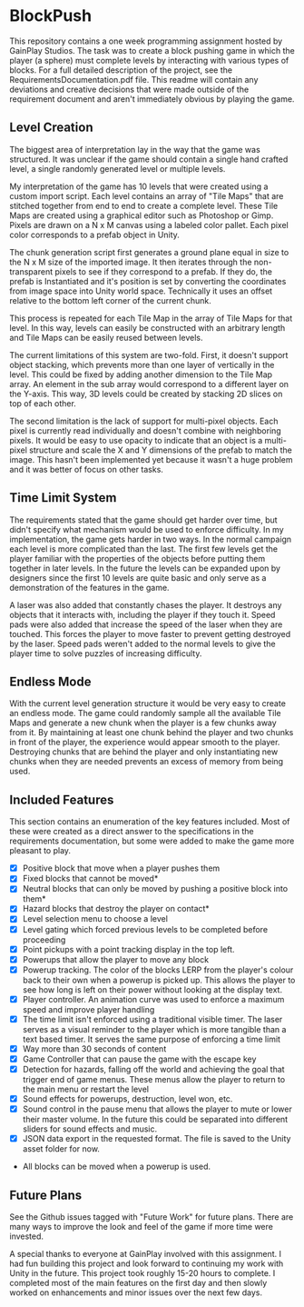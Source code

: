 # BlockPush

This repository contains a one week programming assignment hosted by GainPlay Studios. The task was to create a block pushing game in which the player (a sphere) must complete levels by interacting with various types of blocks. For a full detailed description of the project, see the RequirementsDocumentation.pdf file. This readme will contain any deviations and creative decisions that were made outside of the requirement document and aren't immediately obvious by playing the game.

## Level Creation

The biggest area of interpretation lay in the way that the game was structured. It was unclear if the game should contain a single hand crafted level, a single randomly generated level or multiple levels.

My interpretation of the game has 10 levels that were created using a custom import script. Each level contains an array of "Tile Maps" that are stitched together from end to end to create a complete level. These Tile Maps are created using a graphical editor such as Photoshop or Gimp. Pixels are drawn on a N x M canvas using a labeled color pallet. Each pixel color corresponds to a prefab object in Unity.

The chunk generation script first generates a ground plane equal in size to the N x M size of the imported image. It then iterates through the non-transparent pixels to see if they correspond to a prefab. If they do, the prefab is Instantiated and it's position is set by converting the coordinates from image space into Unity world space. Technically it uses an offset relative to the bottom left corner of the current chunk.

This process is repeated for each Tile Map in the array of Tile Maps for that level. In this way, levels can easily be constructed with an arbitrary length and Tile Maps can be easily reused between levels.

The current limitations of this system are two-fold. First, it doesn't support object stacking, which prevents more than one layer of vertically in the level. This could be fixed by adding another dimension to the Tile Map array. An element in the sub array would correspond to a different layer on the Y-axis. This way, 3D levels could be created by stacking 2D slices on top of each other.

The second limitation is the lack of support for multi-pixel objects. Each pixel is currently read individually and doesn't combine with neighboring pixels. It would be easy to use opacity to indicate that an object is a multi-pixel structure and scale the X and Y dimensions of the prefab to match the image. This hasn't been implemented yet because it wasn't a huge problem and it was better of focus on other tasks.

## Time Limit System

The requirements stated that the game should get harder over time, but didn't specify what mechanism would be used to enforce difficulty. In my implementation, the game gets harder in two ways. In the normal campaign each level is more complicated than the last. The first few levels get the player familiar with the properties of the objects before putting them together in later levels. In the future the levels can be expanded upon by designers since the first 10 levels are quite basic and only serve as a demonstration of the features in the game.

A laser was also added that constantly chases the player. It destroys any objects that it interacts with, including the player if they touch it. Speed pads were also added that increase the speed of the laser when they are touched. This forces the player to move faster to prevent getting destroyed by the laser. Speed pads weren't added to the normal levels to give the player time to solve puzzles of increasing difficulty.

## Endless Mode

With the current level generation structure it would be very easy to create an endless mode. The game could randomly sample all the available Tile Maps and generate a new chunk when the player is a few chunks away from it. By maintaining at least one chunk behind the player and two chunks in front of the player, the experience would appear smooth to the player. Destroying chunks that are behind the player and only instantiating new chunks when they are needed prevents an excess of memory from being used.

## Included Features

This section contains an enumeration of the key features included. Most of these were created as a direct answer to the specifications in the requirements documentation, but some were added to make the game more pleasant to play.

- [x] Positive block that move when a player pushes them
- [x] Fixed blocks that cannot be moved\*
- [x] Neutral blocks that can only be moved by pushing a positive block into them\*
- [x] Hazard blocks that destroy the player on contact\*
- [x] Level selection menu to choose a level
- [x] Level gating which forced previous levels to be completed before proceeding
- [x] Point pickups with a point tracking display in the top left.
- [x] Powerups that allow the player to move any block
- [x] Powerup tracking. The color of the blocks LERP from the player's colour back to their own when a powerup is picked up. This allows the player to see how long is left on their power without looking at the display text.
- [x] Player controller. An animation curve was used to enforce a maximum speed and improve player handling
- [x] The time limit isn't enforced using a traditional visible timer. The laser serves as a visual reminder to the player which is more tangible than a text based timer. It serves the same purpose of enforcing a time limit
- [x] Way more than 30 seconds of content
- [x] Game Controller that can pause the game with the escape key
- [x] Detection for hazards, falling off the world and achieving the goal that trigger end of game menus. These menus allow the player to return to the main menu or restart the level
- [x] Sound effects for powerups, destruction, level won, etc.
- [x] Sound control in the pause menu that allows the player to mute or lower their master volume. In the future this could be separated into different sliders for sound effects and music.
- [x] JSON data export in the requested format. The file is saved to the Unity asset folder for now.

* All blocks can be moved when a powerup is used.

## Future Plans

See the Github issues tagged with "Future Work" for future plans. There are many ways to improve the look and feel of the game if more time were invested.

A special thanks to everyone at GainPlay involved with this assignment. I had fun building this project and look forward to continuing my work with Unity in the future. This project took roughly 15-20 hours to complete. I completed most of the main features on the first day and then slowly worked on enhancements and minor issues over the next few days.
